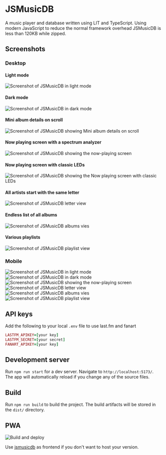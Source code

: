 # JSMusicDB

A music player and database written using LIT and TypeScript. Using modern JavaScript to reduce the normal framework overhead JSMusicDB is less than 120KB while zipped.

## Screenshots

### Desktop

#### Light mode

![Screenshot of JSMusicDB in light mode](https://www.jsmusicdb.com/assets/screenshot-1.webp 'Screenshot of JSMusicDB in light mode')

#### Dark mode

![Screenshot of JSMusicDB in dark mode](https://www.jsmusicdb.com/assets/screenshot-2.webp 'Screenshot of JSMusicDB in dark mode')

#### Mini album details on scroll

![Screenshot of JSMusicDB showing Mini album details on scroll](https://www.jsmusicdb.com/assets/screenshot-8.webp 'Screenshot of JSMusicDB showing Mini album details on scroll')

#### Now playing screen with a spectrum analyzer

![Screenshot of JSMusicDB showing the now-playing screen](https://www.jsmusicdb.com/assets/screenshot-3.webp 'Screenshot of JSMusicDB showing the now-playing screen')

#### Now playing screen with classic LEDs

![Screenshot of JSMusicDB showing the Now playing screen with classic LEDs](https://www.jsmusicdb.com/assets/screenshot-7.webp 'Screenshot of JSMusicDB showing the Now playing screen with classic LEDs')

#### All artists start with the same letter

![Screenshot of JSMusicDB letter view](https://www.jsmusicdb.com/assets/screenshot-4.webp 'Screenshot of JSMusicDB letter view')

#### Endless list of all albums

![Screenshot of JSMusicDB albums vies](https://www.jsmusicdb.com/assets/screenshot-5.webp 'Screenshot of JSMusicDB albums view')

#### Various playlists

![Screenshot of JSMusicDB playlist view](https://www.jsmusicdb.com/assets/screenshot-6.webp 'Screenshot of JSMusicDB playlist view')

### Mobile

![Screenshot of JSMusicDB in light mode](https://www.jsmusicdb.com/assets/screenshot-1-xs.webp 'Screenshot of JSMusicDB in light mode')
![Screenshot of JSMusicDB in dark mode](https://www.jsmusicdb.com/assets/screenshot-2-xs.webp 'Screenshot of JSMusicDB in dark mode')
![Screenshot of JSMusicDB showing the now-playing screen](https://www.jsmusicdb.com/assets/screenshot-3-xs.webp 'Screenshot of JSMusicDB showing the now-playing screen')
![Screenshot of JSMusicDB letter view](https://www.jsmusicdb.com/assets/screenshot-4-xs.webp 'Screenshot of JSMusicDB letter view')
![Screenshot of JSMusicDB albums vies](https://www.jsmusicdb.com/assets/screenshot-5-xs.webp 'Screenshot of JSMusicDB albums view')
![Screenshot of JSMusicDB playlist view](https://www.jsmusicdb.com/assets/screenshot-6-xs.webp 'Screenshot of JSMusicDB playlist view')

## API keys

Add the following to your local `.env` file to use last.fm and fanart

```ruby
LASTFM_APIKEY=[your key]
LASTFM_SECRET=[your secret]
FANART_APIKEY=[your key]
```

## Development server

Run `npm run start` for a dev server. Navigate to `http://localhost:5173/`. The app will automatically reload if you change any of the source files.

## Build

Run `npm run build` to build the project. The build artifacts will be stored in the `dist/` directory.

## PWA

![Build and deploy](https://github.com/lucienimmink/JSMusicDB/workflows/Build%20and%20deploy/badge.svg)

Use [jsmusicdb](https://www.jsmusicdb.com) as frontend if you don't want to host your version.
